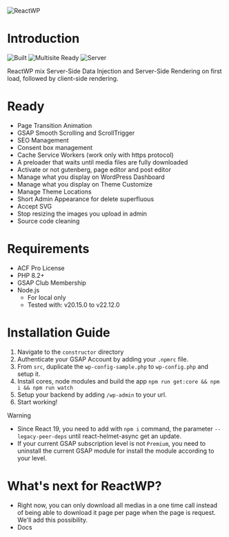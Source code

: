 ![ReactWP](https://reactwp.com/github-image/banner-black.jpg)

# Introduction

![Built](https://img.shields.io/badge/Built-Webpack-blue)
![Multisite Ready](https://img.shields.io/badge/Multisite-Ready-brightgreen)
![Server](https://img.shields.io/badge/Server-PHP-orange)

ReactWP mix Server-Side Data Injection and Server-Side Rendering on first load, followed by client-side rendering.


# Ready
- Page Transition Animation
- GSAP Smooth Scrolling and ScrollTrigger
- SEO Management
- Consent box management
- Cache Service Workers (work only with https protocol)
- A preloader that waits until media files are fully downloaded
- Activate or not gutenberg, page editor and post editor
- Manage what you display on WordPress Dashboard
- Manage what you display on Theme Customize
- Manage Theme Locations
- Short Admin Appearance for delete superfluous
- Accept SVG
- Stop resizing the images you upload in admin
- Source code cleaning

# Requirements
- ACF Pro License
- PHP 8.2+
- GSAP Club Membership
- Node.js
	- For local only
	- Tested with: v20.15.0 to v22.12.0

# Installation Guide
1. Navigate to the `constructor` directory
2. Authenticate your GSAP Account by adding your `.npmrc` file.
3. From `src`, duplicate the `wp-config-sample.php` to `wp-config.php` and setup it.
4. Install cores, node modules and build the app `npm run get:core && npm i && npm run watch`
5. Setup your backend by adding `/wp-admin` to your url.
6. Start working!

> [!WARNING]
> - Since React 19, you need to add with `npm i` command, the parameter `--legacy-peer-deps` until react-helmet-async get an update.
> - If your current GSAP subscription level is not `Premium`, you need to uninstall the current GSAP module for install the module according to your level.


# What's next for ReactWP?
- Right now, you can only download all medias in a one time call instead of being able to download it page per page when the page is request. We'll add this possibility.
- Docs